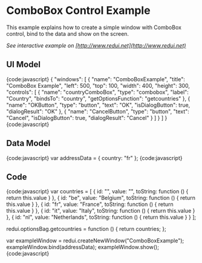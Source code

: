 # ComboBox Control Example

This example explains how to create a simple window with ComboBox control, bind to the data and show on the screen.

_See interactive example on [http://www.redui.net](http://www.redui.net)_

## UI Model

{code:javascript}
{
    "windows": [
        {
            "name": "ComboBoxExample",
            "title": "ComboBox Example",
            "left": 500,
            "top": 100,
            "width": 400,
            "height": 300,
            "controls": [
                {
                    "name": "countryComboBox",
                    "type": "combobox",
                    "label": "Country",
                    "bindsTo": "country",
                    "getOptionsFunction": "getcountries"
                },
                {
                    "name": "OKButton",
                    "type": "button",
                    "text": "OK",
                    "isDialogButton": true,
                    "dialogResult": "OK"
                },
                {
                    "name": "CancelButton",
                    "type": "button",
                    "text": "Cancel",
                    "isDialogButton": true,
                    "dialogResult": "Cancel"
                }
            ]
        }
    ]
}
{code:javascript}

## Data Model

{code:javascript}
var addressData = {
	country: "fr"
};
{code:javascript}

## Code

{code:javascript}
var countries = [
	{ id: "", value: "", toString: function () { return this.value } },
	{ id: "be", value: "Belgium", toString: function () { return this.value } },
	{ id: "fr", value: "France", toString: function () { return this.value } },
	{ id: "it", value: "Italy", toString: function () { return this.value } },
	{ id: "nl", value: "Netherlands", toString: function () { return this.value } }
];

redui.optionsBag.getcountries = function () {
	return countries;
};

var exampleWindow = redui.createNewWindow("ComboBoxExample");
exampleWindow.bind(addressData);
exampleWindow.show();
{code:javascript}